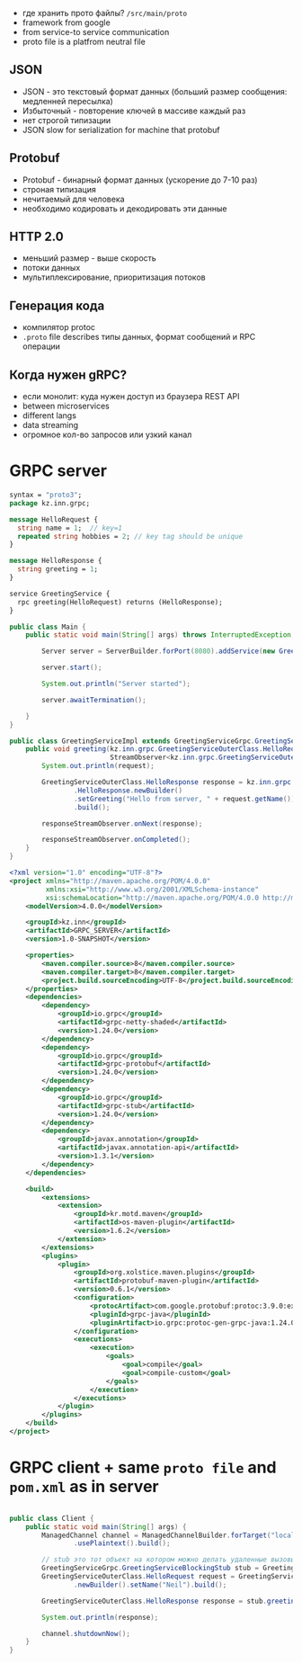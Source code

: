 - где хранить прото файлы? `/src/main/proto`
- framework from google
- from service-to service communication
- proto file is a platfrom neutral file
  
## JSON
- JSON - это текстовый формат данных (больший размер сообщения: медленней пересылка)
- Избыточный - повторение ключей в массиве каждый раз
- нет строгой типизации
- JSON slow for serialization for machine that protobuf

## Protobuf
- Protobuf - бинарный формат данных (ускорение до 7-10 раз)
- строная типизация
- нечитаемый для человека
- необходимо кодировать и декодировать эти данные

## HTTP 2.0
- меньший размер - выше скорость
- потоки данных
- мультиплексирование, приоритизация потоков

## Генерация кода
- компилятор protoc
- `.proto` file describes типы данных, формат сообщений и RPC операции

## Когда нужен gRPC?
- если монолит: куда нужен доступ из браузера REST API
- between microservices
- different langs
- data streaming
- огромное кол-во запросов или узкий канал

# GRPC server

```proto
syntax = "proto3";
package kz.inn.grpc;

message HelloRequest {
  string name = 1;  // key=1
  repeated string hobbies = 2; // key tag should be unique
}

message HelloResponse {
  string greeting = 1;
}

service GreetingService {
  rpc greeting(HelloRequest) returns (HelloResponse);
}
```

```java
public class Main {
    public static void main(String[] args) throws InterruptedException, IOException {

        Server server = ServerBuilder.forPort(8080).addService(new GreetingServiceImpl()).build();

        server.start();

        System.out.println("Server started");

        server.awaitTermination();

    }
}

public class GreetingServiceImpl extends GreetingServiceGrpc.GreetingServiceImplBase {
    public void greeting(kz.inn.grpc.GreetingServiceOuterClass.HelloRequest request,
                         StreamObserver<kz.inn.grpc.GreetingServiceOuterClass.HelloResponse> responseStreamObserver) {
        System.out.println(request);

        GreetingServiceOuterClass.HelloResponse response = kz.inn.grpc.GreetingServiceOuterClass
                .HelloResponse.newBuilder()
                .setGreeting("Hello from server, " + request.getName())
                .build();

        responseStreamObserver.onNext(response);

        responseStreamObserver.onCompleted();
    }
}
```
```xml
<?xml version="1.0" encoding="UTF-8"?>
<project xmlns="http://maven.apache.org/POM/4.0.0"
         xmlns:xsi="http://www.w3.org/2001/XMLSchema-instance"
         xsi:schemaLocation="http://maven.apache.org/POM/4.0.0 http://maven.apache.org/xsd/maven-4.0.0.xsd">
    <modelVersion>4.0.0</modelVersion>

    <groupId>kz.inn</groupId>
    <artifactId>GRPC_SERVER</artifactId>
    <version>1.0-SNAPSHOT</version>

    <properties>
        <maven.compiler.source>8</maven.compiler.source>
        <maven.compiler.target>8</maven.compiler.target>
        <project.build.sourceEncoding>UTF-8</project.build.sourceEncoding>
    </properties>
    <dependencies>
        <dependency>
            <groupId>io.grpc</groupId>
            <artifactId>grpc-netty-shaded</artifactId>
            <version>1.24.0</version>
        </dependency>
        <dependency>
            <groupId>io.grpc</groupId>
            <artifactId>grpc-protobuf</artifactId>
            <version>1.24.0</version>
        </dependency>
        <dependency>
            <groupId>io.grpc</groupId>
            <artifactId>grpc-stub</artifactId>
            <version>1.24.0</version>
        </dependency>
        <dependency>
            <groupId>javax.annotation</groupId>
            <artifactId>javax.annotation-api</artifactId>
            <version>1.3.1</version>
        </dependency>
    </dependencies>

    <build>
        <extensions>
            <extension>
                <groupId>kr.motd.maven</groupId>
                <artifactId>os-maven-plugin</artifactId>
                <version>1.6.2</version>
            </extension>
        </extensions>
        <plugins>
            <plugin>
                <groupId>org.xolstice.maven.plugins</groupId>
                <artifactId>protobuf-maven-plugin</artifactId>
                <version>0.6.1</version>
                <configuration>
                    <protocArtifact>com.google.protobuf:protoc:3.9.0:exe:${os.detected.classifier}</protocArtifact>
                    <pluginId>grpc-java</pluginId>
                    <pluginArtifact>io.grpc:protoc-gen-grpc-java:1.24.0:exe:${os.detected.classifier}</pluginArtifact>
                </configuration>
                <executions>
                    <execution>
                        <goals>
                            <goal>compile</goal>
                            <goal>compile-custom</goal>
                        </goals>
                    </execution>
                </executions>
            </plugin>
        </plugins>
    </build>
</project>
```

# GRPC client + same `proto file` and `pom.xml` as in server
```java

public class Client {
    public static void main(String[] args) {
        ManagedChannel channel = ManagedChannelBuilder.forTarget("localhost:8080")
                .usePlaintext().build();

        // stub это тот объект на котором можно делать удаленные вызовы
        GreetingServiceGrpc.GreetingServiceBlockingStub stub = GreetingServiceGrpc.newBlockingStub(channel);
        GreetingServiceOuterClass.HelloRequest request = GreetingServiceOuterClass.HelloRequest
                .newBuilder().setName("Neil").build();

        GreetingServiceOuterClass.HelloResponse response = stub.greeting(request);

        System.out.println(response);

        channel.shutdownNow();
    }
}
```
